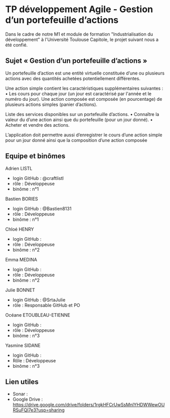 <!--
Copyright 2025 David Navarre <David.Navarre@irit.fr>.

Licensed under the Apache License, Version 2.0 (the "License");
you may not use this file except in compliance with the License.
You may obtain a copy of the License at

     http://www.apache.org/licenses/LICENSE-2.0

Unless required by applicable law or agreed to in writing, software
distributed under the License is distributed on an "AS IS" BASIS,
WITHOUT WARRANTIES OR CONDITIONS OF ANY KIND, either express or implied.
See the License for the specific language governing permissions and
limitations under the License.
-->

# TP développement Agile - Gestion d’un portefeuille d’actions

Dans le cadre de notre M1 et module de formation "Industrialisation du développement" à l'Université Toulouse Capitole, le projet suivant nous a été confié.

## Sujet « Gestion d’un portefeuille d’actions »
Un portefeuille d’action est une entité virtuelle constituée d’une ou plusieurs actions avec des
quantités achetées potentiellement différentes.

Une action simple contient les caractéristiques supplémentaires suivantes :
• Les cours pour chaque jour (un jour est caractérisé par l'année et le numéro du jour).
Une action composée est composée (en pourcentage) de plusieurs actions simples (panier d’actions).

Liste des services disponibles sur un portefeuille d’actions.
• Connaître la valeur du d’une action ainsi que du portefeuille (pour un jour donné).
• Acheter et vendre des actions.

L’application doit permettre aussi d’enregistrer le cours d’une action simple pour un jour donné ainsi que la composition d’une action composée

## Equipe et binômes

Adrien LISTL
- login GitHub : @craftlistl
- rôle : Développeuse
- binôme : n°1

Bastien BORIES
- login GitHub : @Bastien8131
- rôle : Développeuse
- binôme : n°1

Chloé HENRY
- login GitHub : 
- rôle : Développeuse
- binôme : n°2

Emma MEDINA
- login GitHub :
- rôle : Développeuse
- binôme : n°2

Julie BONNET
- login GitHub : @SrtaJulie
- rôle : Responsable GitHub et PO

Océane ETOUBLEAU-ETIENNE
- login GitHub : 
- rôle : Développeuse
- binôme : n°3
  
Yasmine SIDANE
- login GitHub : 
- Rôle : Développeuse
- binôme : n°3

## Lien utiles

  - Sonar : 
  - Google Drive : https://drive.google.com/drive/folders/1rgkHFCrUwSsMnlYHDWWewOURSuFQI7e3?usp=sharing
